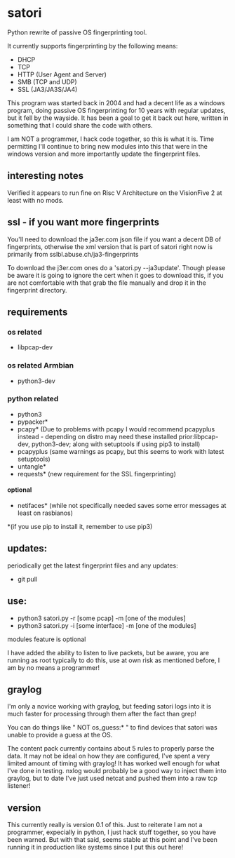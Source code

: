 # satori
Python rewrite of passive OS fingerprinting tool.

It currently supports fingerprinting by the following means:
- DHCP
- TCP
- HTTP (User Agent and Server)
- SMB (TCP and UDP)
- SSL (JA3/JA3S/JA4) 

This program was started back in 2004 and had a decent life as a windows program, doing passive OS fingerprinting for 10 years with regular updates, but it fell by the wayside.  It has been a goal to get it back out here, written in something that I could share the code with others.  

I am NOT a programmer, I hack code together, so this is what it is.  Time permitting I'll continue to bring new modules into this that were in the windows version and more importantly update the fingerprint files.

## interesting notes
Verified it appears to run fine on Risc V Architecture on the VisionFive 2 at least with no mods.

## ssl - if you want more fingerprints
You'll need to download the ja3er.com json file if you want a decent DB of fingerprints, otherwise the xml version that is part of satori right now is primarily from sslbl.abuse.ch/ja3-fingerprints

To download the j3er.com ones do a 'satori.py --ja3update'.  Though please be aware it is going to ignore the cert when it goes to download this, if you are not comfortable with that grab the file manually and drop it in the fingerprint directory.

## requirements
### os related
- libpcap-dev

### os related Armbian
- python3-dev 

### python related
- python3
- pypacker*
- pcapy*  (Due to problems with pcapy I would recommend pcapyplus instead - depending on distro may need these installed prior:libpcap-dev, python3-dev; along with setuptools if using pip3 to install)
- pcapyplus (same warnings as pcapy, but this seems to work with latest setuptools)
- untangle*
- requests*  (new requirement for the SSL fingerprinting)

#### optional
- netifaces* (while not specifically needed saves some error messages at least on rasbianos)

*(if you use pip to install it, remember to use pip3)

## updates:

periodically get the latest fingerprint files and any updates:
- git pull

## use:
- python3 satori.py -r [some pcap] -m [one of the modules]
- python3 satori.py -i [some interface] -m [one of the modules]

modules feature is optional

I have added the ability to listen to live packets, but be aware, you are running as root typically to do this, use at own risk as mentioned before, I am by no means a programmer!

## graylog
I'm only a novice working with graylog, but feeding satori logs into it is much faster for processing through them after the fact than grep!

You can do things like " NOT os_guess:* " to find devices that satori was unable to provide a guess at the OS.

The content pack currently contains about 5 rules to properly parse the data.  It may not be ideal on how they are configured, I've spent a very limited amount of timing with graylog!  It has worked well enough for what I've done in testing.  nxlog would probably be a good way to inject them into graylog, but to date I've just used netcat and pushed them into a raw tcp listener!

## version
This currently really is version 0.1 of this.  Just to reiterate I am not a programmer, expecially in python, I just hack stuff together, so you have been warned.  But with that said, seems stable at this point and I've been running it in production like systems since I put this out here!
